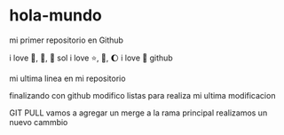 # hola-mundo

mi primer repositorio en Github

i love :icecream:, :pizza:, :dog:
sol
 i love :star:, :book:, :moon: 
 i love :horse:
  github

mi ultima linea en mi repositorio


finalizando con github
modifico listas 
para realiza mi ultima modificacion

GIT PULL 
vamos a agregar un merge a la rama principal
realizamos un nuevo cammbio
